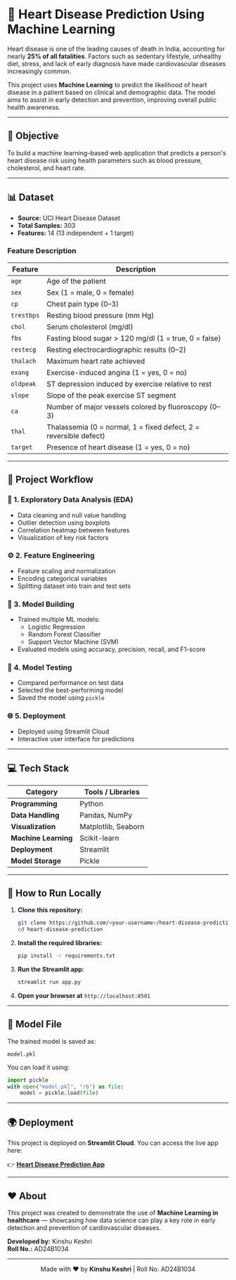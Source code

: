 # 💓 Heart Disease Prediction Using Machine Learning

Heart disease is one of the leading causes of death in India, accounting for nearly **25% of all fatalities**. Factors such as sedentary lifestyle, unhealthy diet, stress, and lack of early diagnosis have made cardiovascular diseases increasingly common.

This project uses **Machine Learning** to predict the likelihood of heart disease in a patient based on clinical and demographic data. The model aims to assist in early detection and prevention, improving overall public health awareness.

---

## 🎯 Objective

To build a machine learning–based web application that predicts a person's heart disease risk using health parameters such as blood pressure, cholesterol, and heart rate.

---

## 📊 Dataset

- **Source:** UCI Heart Disease Dataset
- **Total Samples:** 303
- **Features:** 14 (13 independent + 1 target)

### Feature Description

| Feature | Description |
|---------|-------------|
| `age` | Age of the patient |
| `sex` | Sex (1 = male, 0 = female) |
| `cp` | Chest pain type (0–3) |
| `trestbps` | Resting blood pressure (mm Hg) |
| `chol` | Serum cholesterol (mg/dl) |
| `fbs` | Fasting blood sugar > 120 mg/dl (1 = true, 0 = false) |
| `restecg` | Resting electrocardiographic results (0–2) |
| `thalach` | Maximum heart rate achieved |
| `exang` | Exercise-induced angina (1 = yes, 0 = no) |
| `oldpeak` | ST depression induced by exercise relative to rest |
| `slope` | Slope of the peak exercise ST segment |
| `ca` | Number of major vessels colored by fluoroscopy (0–3) |
| `thal` | Thalassemia (0 = normal, 1 = fixed defect, 2 = reversible defect) |
| `target` | Presence of heart disease (1 = yes, 0 = no) |

---

## 🧩 Project Workflow

### 🧪 1. Exploratory Data Analysis (EDA)
- Data cleaning and null value handling
- Outlier detection using boxplots
- Correlation heatmap between features
- Visualization of key risk factors

### ⚙️ 2. Feature Engineering
- Feature scaling and normalization
- Encoding categorical variables
- Splitting dataset into train and test sets

### 🧠 3. Model Building
- Trained multiple ML models:
  - Logistic Regression
  - Random Forest Classifier
  - Support Vector Machine (SVM)
- Evaluated models using accuracy, precision, recall, and F1-score

### 🧾 4. Model Testing
- Compared performance on test data
- Selected the best-performing model
- Saved the model using `pickle`

### 🌐 5. Deployment
- Deployed using Streamlit Cloud
- Interactive user interface for predictions

---

## 💻 Tech Stack

| Category | Tools / Libraries |
|----------|-------------------|
| **Programming** | Python |
| **Data Handling** | Pandas, NumPy |
| **Visualization** | Matplotlib, Seaborn |
| **Machine Learning** | Scikit-learn |
| **Deployment** | Streamlit |
| **Model Storage** | Pickle |

---

## 🚀 How to Run Locally

1. **Clone this repository:**
   ```bash
   git clone https://github.com/<your-username>/heart-disease-prediction.git
   cd heart-disease-prediction
   ```

2. **Install the required libraries:**
   ```bash
   pip install -r requirements.txt
   ```

3. **Run the Streamlit app:**
   ```bash
   streamlit run app.py
   ```

4. **Open your browser at** `http://localhost:8501`

---

## 🧠 Model File

The trained model is saved as:
```
model.pkl
```

You can load it using:
```python
import pickle
with open("model.pkl", "rb") as file:
    model = pickle.load(file)
```

---

## 🌍 Deployment

This project is deployed on **Streamlit Cloud**. You can access the live app here:

👉 **[Heart Disease Prediction App](#)**

---

## ❤️ About

This project was created to demonstrate the use of **Machine Learning in healthcare** — showcasing how data science can play a key role in early detection and prevention of cardiovascular diseases.

**Developed by:** Kinshu Keshri  
**Roll No.:** AD24B1034

---

<p align="center">
  Made with ❤️ by <b>Kinshu Keshri</b> | Roll No. AD24B1034
</p>
